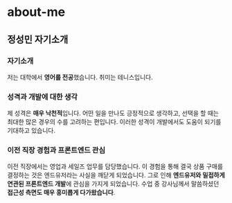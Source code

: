 # about-me

## 정성민 자기소개

### 자기소개

저는 대학에서 **영어를 전공**했습니다. 취미는 테니스입니다.

### 성격과 개발에 대한 생각

제 성격은 **매우 낙천적**입니다. 어떤 일을 만나도 긍정적으로 생각하고, 선택을 할 때는 최대한 많은 경우의 수를 고려하는 편입니다. 이러한 성격이 개발에서도 도움이 되기를 기대하고 있습니다.

### 이전 직장 경험과 프론트엔드 관심

이전 직장에서는 영업과 세일즈 업무를 담당했습니다. 이 경험을 통해 결국 상품 구매를 결정하는 것은 엔드유저라는 사실을 깨닫게 되었습니다. 그로 인해 **엔드유저와 밀접하게 연관된 프론트엔드 개발**에 관심을 가지게 되었습니다. 수업 중 강사님께서 말씀하셨던 **접근성 측면도 매우 흥미롭게 다가왔습니다**.
